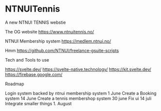 # NTNUITennis
A new NTNUI TENNIS webstie 

The OG website https://www.ntnuitennis.no/

NTNUI Membership system https://medlem.ntnui.no/

Hmm https://github.com/NTNUI/freelance-gsuite-scripts 

Tech and Tools to use 

https://svelte.dev/ 
https://svelte-native.technology/ 
https://kit.svelte.dev/
https://firebase.google.com/ 

Roadmap

Login system backed by ntnui membership system 1 June
Create a Booking system 14 June
Create a tennis membershop system 30 june
Fix ui 14 juli
Integrate smaller things 1. August
